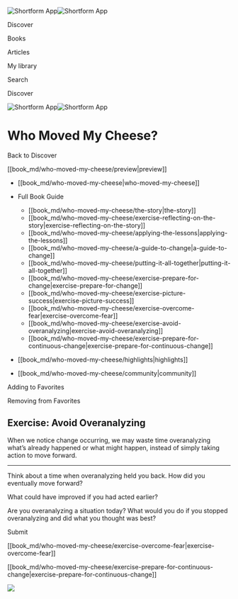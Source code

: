 ![Shortform App](/img/logo.36a2399e.svg)![Shortform App](/img/logo-dark.70c1b072.svg)

Discover

Books

Articles

My library

Search

Discover

![Shortform App](/img/logo.36a2399e.svg)![Shortform App](/img/logo-dark.70c1b072.svg)

# Who Moved My Cheese?

Back to Discover

[[book_md/who-moved-my-cheese/preview|preview]]

  * [[book_md/who-moved-my-cheese|who-moved-my-cheese]]
  * Full Book Guide

    * [[book_md/who-moved-my-cheese/the-story|the-story]]
    * [[book_md/who-moved-my-cheese/exercise-reflecting-on-the-story|exercise-reflecting-on-the-story]]
    * [[book_md/who-moved-my-cheese/applying-the-lessons|applying-the-lessons]]
    * [[book_md/who-moved-my-cheese/a-guide-to-change|a-guide-to-change]]
    * [[book_md/who-moved-my-cheese/putting-it-all-together|putting-it-all-together]]
    * [[book_md/who-moved-my-cheese/exercise-prepare-for-change|exercise-prepare-for-change]]
    * [[book_md/who-moved-my-cheese/exercise-picture-success|exercise-picture-success]]
    * [[book_md/who-moved-my-cheese/exercise-overcome-fear|exercise-overcome-fear]]
    * [[book_md/who-moved-my-cheese/exercise-avoid-overanalyzing|exercise-avoid-overanalyzing]]
    * [[book_md/who-moved-my-cheese/exercise-prepare-for-continuous-change|exercise-prepare-for-continuous-change]]
  * [[book_md/who-moved-my-cheese/highlights|highlights]]
  * [[book_md/who-moved-my-cheese/community|community]]



Adding to Favorites 

Removing from Favorites 

## Exercise: Avoid Overanalyzing

When we notice change occurring, we may waste time overanalyzing what’s already happened or what might happen, instead of simply taking action to move forward.

* * *

Think about a time when overanalyzing held you back. How did you eventually move forward?

What could have improved if you had acted earlier?

Are you overanalyzing a situation today? What would you do if you stopped overanalyzing and did what you thought was best?

Submit 

[[book_md/who-moved-my-cheese/exercise-overcome-fear|exercise-overcome-fear]]

[[book_md/who-moved-my-cheese/exercise-prepare-for-continuous-change|exercise-prepare-for-continuous-change]]

![](https://bat.bing.com/action/0?ti=56018282&Ver=2&mid=4317d2d6-f27b-410a-bb88-89ea33e75428&sid=72e6e650642c11eeb2dd2161d176fe8d&vid=72e70890642c11eeb72d79fe7b6df2c6&vids=0&msclkid=N&pi=0&lg=en-US&sw=800&sh=600&sc=24&nwd=1&tl=Shortform%20%7C%20Book&p=https%3A%2F%2Fwww.shortform.com%2Fapp%2Fbook%2Fwho-moved-my-cheese%2Fexercise-avoid-overanalyzing&r=&lt=1106&evt=pageLoad&sv=1&rn=147277)

